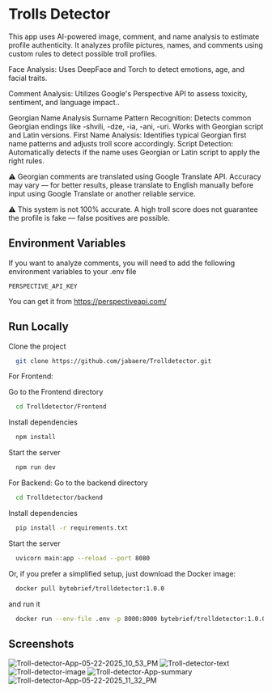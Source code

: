 
# Trolls Detector

This app uses AI-powered image, comment, and name analysis to estimate profile authenticity.
It analyzes profile pictures, names, and comments using custom rules to detect possible troll profiles.

Face Analysis: Uses DeepFace and Torch to detect emotions, age, and facial traits.

Comment Analysis: Utilizes Google's Perspective API to assess toxicity, sentiment, and language impact..

Georgian Name Analysis
Surname Pattern Recognition: Detects common Georgian endings like -shvili, -dze, -ia, -ani, -uri. Works with Georgian script and Latin versions.
First Name Analysis: Identifies typical Georgian first name patterns and adjusts troll score accordingly.
Script Detection: Automatically detects if the name uses Georgian or Latin script to apply the right rules.

⚠️ Georgian comments are translated using Google Translate API. Accuracy may vary — for better results, please translate to English manually before input using Google Translate or another reliable service.

⚠️ This system is not 100% accurate. A high troll score does not guarantee the profile is fake — false positives are possible.




## Environment Variables

If you want to analyze comments, you will need to add the following environment variables to your .env file

`PERSPECTIVE_API_KEY`

You can get it from https://perspectiveapi.com/


## Run Locally

Clone the project

```bash
  git clone https://github.com/jabaere/Trolldetector.git
```
For Frontend:

Go to the Frontend directory

```bash
  cd Trolldetector/Frontend
```

Install dependencies

```bash
  npm install
```

Start the server

```bash
  npm run dev
```
For Backend:
Go to the backend directory

```bash
  cd Trolldetector/backend
```
Install dependencies

```bash
  pip install -r requirements.txt

```
Start the server

```bash
  uvicorn main:app --reload --port 8080

```

Or, if you prefer a simplified setup, just download the Docker image:
```bash
  docker pull bytebrief/trolldetector:1.0.0

```
and run it 

```bash
  docker run --env-file .env -p 8000:8000 bytebrief/trolldetector:1.0.0


```


## Screenshots

![Troll-detector-App-05-22-2025_10_53_PM](https://github.com/user-attachments/assets/e90395e9-9a20-4d86-a17f-a8cf84816f24)
![Troll-detector-text](https://github.com/user-attachments/assets/c75d16d2-8891-467a-aecb-0fc7a4d82224)
![Troll-detector-image](https://github.com/user-attachments/assets/6d105cd5-b2fb-4514-82a0-1641906d85e7)
![Troll-detector-App-summary](https://github.com/user-attachments/assets/1547b22e-0dbb-4af8-a327-77e4799fa5df)
![Troll-detector-App-05-22-2025_11_32_PM](https://github.com/user-attachments/assets/0fa0ad0b-5cb4-477d-91a4-4120be1db082)



